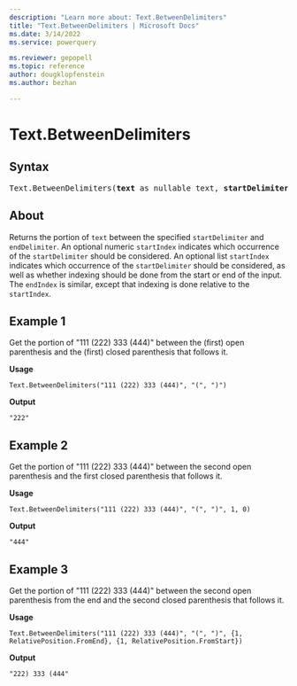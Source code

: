 ```yaml
---
description: "Learn more about: Text.BetweenDelimiters"
title: "Text.BetweenDelimiters | Microsoft Docs"
ms.date: 3/14/2022
ms.service: powerquery

ms.reviewer: gepopell
ms.topic: reference
author: dougklopfenstein
ms.author: bezhan

---
```

# Text.BetweenDelimiters

## Syntax

<pre>
Text.BetweenDelimiters(<b>text</b> as nullable text, <b>startDelimiter</b> as text, <b>endDelimiter</b> as text, optional <b>startIndex</b> as any, optional <b>endIndex</b> as any) as any
</pre>

## About

Returns the portion of `text` between the specified `startDelimiter` and `endDelimiter`. An optional numeric `startIndex` indicates which occurrence of the `startDelimiter` should be considered. An optional list `startIndex` indicates which occurrence of the `startDelimiter` should be considered, as well as whether indexing should be done from the start or end of the input. The `endIndex` is similar, except that indexing is done relative to the `startIndex`.

## Example 1

Get the portion of "111 (222) 333 (444)" between the (first) open parenthesis and the (first) closed parenthesis that follows it.

**Usage**

```powerquery-m
Text.BetweenDelimiters("111 (222) 333 (444)", "(", ")")
```

**Output**

`"222"`

## Example 2

Get the portion of "111 (222) 333 (444)" between the second open parenthesis and the first closed parenthesis that follows it.

**Usage**

```powerquery-m
Text.BetweenDelimiters("111 (222) 333 (444)", "(", ")", 1, 0)
```

**Output**

`"444"`

## Example 3

Get the portion of "111 (222) 333 (444)" between the second open parenthesis from the end and the second closed parenthesis that follows it.

**Usage**

```powerquery-m
Text.BetweenDelimiters("111 (222) 333 (444)", "(", ")", {1, RelativePosition.FromEnd}, {1, RelativePosition.FromStart})
```

**Output**

`"222) 333 (444"`

